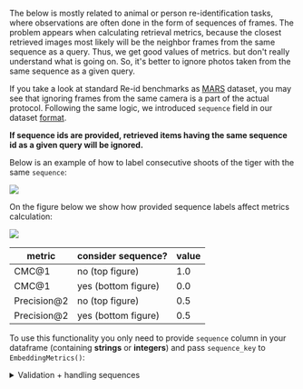The below is mostly related to animal or person re-identification tasks, where observations
are often done in the form of sequences of frames. The problem appears when calculating retrieval metrics,
because the closest retrieved images most likely will be  the neighbor frames from the same sequence as a query.
Thus, we get good values of metrics. but don't really understand what is going on.
So, it's better to ignore photos taken from the same sequence as a given query.

If you take a look at standard Re-id benchmarks as [MARS](https://zheng-lab.cecs.anu.edu.au/Project/project_mars.html)
dataset, you may see that ignoring frames from the same camera is a part of the actual protocol.
Following the same logic, we introduced `sequence` field in our dataset [format](https://open-metric-learning.readthedocs.io/en/latest/oml/data.html).

**If sequence ids are provided, retrieved items having the same sequence id as a given query will be ignored.**

Below is an example of how to label consecutive shoots of the tiger with the same `sequence`:

<img src="https://i.ibb.co/Q6zwdfZ/tigers1.png">

On the figure below we show how provided sequence labels affect metrics calculation:

<img src="https://i.ibb.co/FbHBfzb/tigers2.png">

| metric      | consider sequence?  | value |
|-------------|---------------------|-------|
| CMC@1       | no (top figure)     | 1.0   |
| CMC@1       | yes (bottom figure) | 0.0   |
| Precision@2 | no (top figure)     | 0.5   |
| Precision@2 | yes (bottom figure) | 0.5   |

To use this functionality you only need to provide `sequence` column in your dataframe
(containing **strings** or **integers**) and pass `sequence_key` to `EmbeddingMetrics()`:

<details>
<summary>Validation + handling sequences</summary>
<p>

[comment]:val-with-sequence-start
```python
import torch
from tqdm import tqdm

from oml.datasets.base import DatasetQueryGallery
from oml.metrics.embeddings import EmbeddingMetrics
from oml.models import ViTExtractor
from oml.utils.download_mock_dataset import download_mock_dataset

dataset_root = "mock_dataset/"
_, df_val = download_mock_dataset(dataset_root, df_name="df_with_sequence.csv")  # <- sequence info is in the file

extractor = ViTExtractor("vits16_dino", arch="vits16", normalise_features=False).eval()

val_dataset = DatasetQueryGallery(df_val, dataset_root=dataset_root)

val_loader = torch.utils.data.DataLoader(val_dataset, batch_size=4, shuffle=False)
calculator = EmbeddingMetrics(dataset=val_dataset)
calculator.setup(num_samples=len(val_dataset))

with torch.no_grad():
    for batch in tqdm(val_loader):
        calculator.update_data(embeddings=extractor(batch["input_tensors"]))

metrics = calculator.compute_metrics()

```
[comment]:val-with-sequence-end
</p>
</details>
